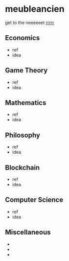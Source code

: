 # meubleancien
get to the neeeeeet
[rrrrr](https://github.com/meubleancien)


## Economics
* ref
* idea

## Game Theory
* ref
* idea

## Mathematics
* ref
* idea

## Philosophy
* ref
* idea

## Blockchain 
* ref
* idea

## Computer Science
* ref
* idea

## Miscellaneous
*
*
*



